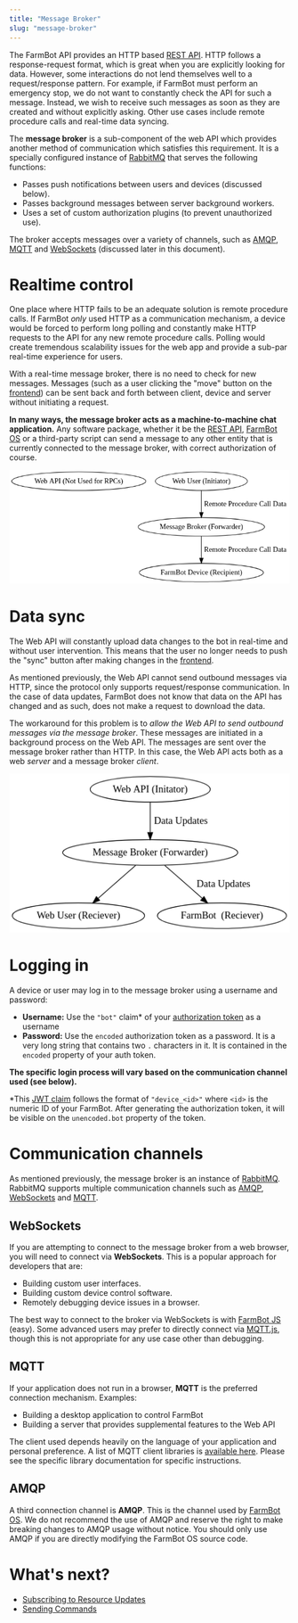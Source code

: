 ```yaml
---
title: "Message Broker"
slug: "message-broker"
---
```


The FarmBot API provides an HTTP based [REST API](../docs/web-app/rest-api.md). HTTP follows a response-request format, which is great when you are explicitly looking for data. However, some interactions do not lend themselves well to a request/response pattern. For example, if FarmBot must perform an emergency stop, we do not want to constantly check the API for such a message. Instead, we wish to receive such messages as soon as they are created and without explicitly asking. Other use cases include remote procedure calls and real-time data syncing.

The **message broker** is a sub-component of the web API which provides another method of communication which satisfies this requirement. It is a specially configured instance of [RabbitMQ](https://www.rabbitmq.com) that serves the following functions:

 * Passes push notifications between users and devices (discussed below).
 * Passes background messages between server background workers.
 * Uses a set of custom authorization plugins (to prevent unauthorized use).

The broker accepts messages over a variety of channels, such as [AMQP](https://www.amqp.org), [MQTT](http://mqtt.org) and [WebSockets](https://developer.mozilla.org/en-US/docs/Web/API/WebSockets_API) (discussed later in this document).

# Realtime control

One place where HTTP fails to be an adequate solution is remote procedure calls. If FarmBot _only_ used HTTP as a communication mechanism, a device would be forced to perform long polling and constantly make HTTP requests to the API for any new remote procedure calls. Polling would create tremendous scalability issues for the web app and provide a sub-par real-time experience for users.

With a real-time message broker, there is no need to check for new messages. Messages (such as a user clicking the "move" button on the [frontend](../docs/web-app/frontend.md)) can be sent back and forth between client, device and server without initiating a request.

**In many ways, the message broker acts as a machine-to-machine chat application.** Any software package, whether it be the [REST API](../docs/web-app/rest-api.md), [FarmBot OS](../docs/farmbot-os.md) or a third-party script can send a message to any other entity that is currently connected to the message broker, with correct authorization of course.

![rpc diagram](_images/rpc_diagram.png)

# Data sync

The Web API will constantly upload data changes to the bot in real-time and without user intervention. This means that the user no longer needs to push the "sync" button after making changes in the [frontend](../docs/web-app/frontend.md).

As mentioned previously, the Web API cannot send outbound messages via HTTP, since the protocol only supports request/response communication. In the case of data updates, FarmBot does not know that data on the API has changed and as such, does not make a request to download the data.

The workaround for this problem is to _allow the Web API to send outbound messages via the message broker_. These messages are initiated in a background process on the Web API. The messages are sent over the message broker rather than HTTP. In this case, the Web API acts both as a web _server_ and a message broker _client_.

![data update diagram](_images/data_update_diagram.png)

# Logging in

A device or user may log in to the message broker using a username and password:

 * **Username:** Use the `"bot"` claim* of your [authorization token](../docs/web-app/rest-api.md#generating-an-api-token) as a username
 * **Password:** Use the `encoded` authorization token as a password. It is a very long string that contains two `.` characters in it. It is contained in the `encoded` property of your auth token.

**The specific login process will vary based on the communication channel used (see below).**

\*This [JWT claim](https://scotch.io/tutorials/the-anatomy-of-a-json-web-token) follows the format of `"device_<id>"` where `<id>` is the numeric ID of your FarmBot. After generating the authorization token, it will be visible on the `unencoded.bot` property of the token.

# Communication channels

As mentioned previously, the message broker is an instance of [RabbitMQ](https://www.rabbitmq.com). RabbitMQ supports multiple communication channels such as [AMQP](https://www.rabbitmq.com/tutorials/amqp-concepts.html), [WebSockets](https://www.rabbitmq.com/web-mqtt.html) and [MQTT](https://www.rabbitmq.com/mqtt.html).

## WebSockets

If you are attempting to connect to the message broker from a web browser, you will need to connect via **WebSockets**. This is a popular approach for developers that are:

 * Building custom user interfaces.
 * Building custom device control software.
 * Remotely debugging device issues in a browser.

The best way to connect to the broker via WebSockets is with [FarmBot JS](../docs/farmbot-js.md) (easy). Some advanced users may prefer to directly connect via [MQTT.js](https://github.com/mqttjs/MQTT.js), though this is not appropriate for any use case other than debugging.

## MQTT

If your application does not run in a browser, **MQTT** is the preferred connection mechanism. Examples:

 * Building a desktop application to control FarmBot
 * Building a server that provides supplemental features to the Web API

The client used depends heavily on the language of your application and personal preference. A list of MQTT client libraries is [available here](https://github.com/mqtt/mqtt.github.io/wiki/libraries). Please see the specific library documentation for specific instructions.

## AMQP

A third connection channel is **AMQP**. This is the channel used by [FarmBot OS](../docs/farmbot-os.md). We do not recommend the use of AMQP and reserve the right to make breaking changes to AMQP usage without notice. You should only use AMQP if you are directly modifying the FarmBot OS source code.

# What's next?

 * [Subscribing to Resource Updates](message-broker/realtime-updates-auto-sync.md)
 * [Sending Commands](message-broker/sending-commands.md)
